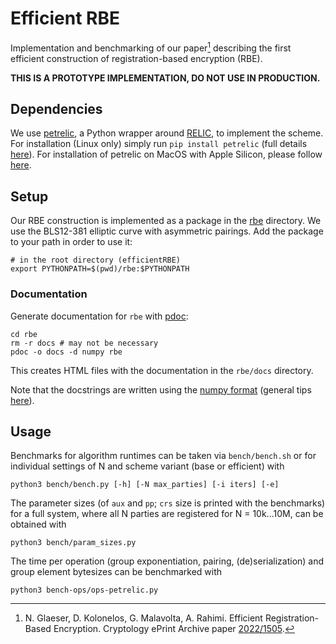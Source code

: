 # Efficient RBE

Implementation and benchmarking of our paper[^GKMR] describing the first efficient construction of registration-based encryption (RBE).

**THIS IS A PROTOTYPE IMPLEMENTATION, DO NOT USE IN PRODUCTION.**

[^GKMR]: N. Glaeser, D. Kolonelos, G. Malavolta, A. Rahimi. Efficient Registration-Based Encryption. Cryptology ePrint Archive paper [2022/1505](https://eprint.iacr.org/2022/1505).

## Dependencies

We use [petrelic](https://github.com/spring-epfl/petrelic), a Python wrapper around [RELIC](https://github.com/relic-toolkit/relic), to implement the scheme. For installation (Linux only) simply run `pip install petrelic` (full details [here](https://petrelic.readthedocs.io/en/latest/install.html)). For installation of petrelic on MacOS with Apple Silicon, please follow [here](https://github.com/ahmadrezarahimi/efficientRBE/blob/main/petrelic-macos.md).
## Setup

Our RBE construction is implemented as a package in the [rbe](rbe/) directory. We use the BLS12-381 elliptic curve with asymmetric pairings. Add the package to your path in order to use it:

```
# in the root directory (efficientRBE)
export PYTHONPATH=$(pwd)/rbe:$PYTHONPATH
```

### Documentation

Generate documentation for `rbe` with [pdoc](https://pdoc.dev/):
```
cd rbe
rm -r docs # may not be necessary
pdoc -o docs -d numpy rbe
```
This creates HTML files with the documentation in the `rbe/docs` directory.

Note that the docstrings are written using the [numpy format](https://numpydoc.readthedocs.io/en/latest/format.html) (general tips [here](https://realpython.com/documenting-python-code/#docstring-formats)).

## Usage

Benchmarks for algorithm runtimes can be taken via `bench/bench.sh` or for individual settings of N and scheme variant (base or efficient) with
```
python3 bench/bench.py [-h] [-N max_parties] [-i iters] [-e]
```

The parameter sizes (of `aux` and `pp`; `crs` size is printed with the benchmarks) for a full system, where all N parties are registered for N = 10k...10M, can be obtained with
```
python3 bench/param_sizes.py
```

The time per operation (group exponentiation, pairing, (de)serialization) and group element bytesizes can be benchmarked with
```
python3 bench-ops/ops-petrelic.py
```

